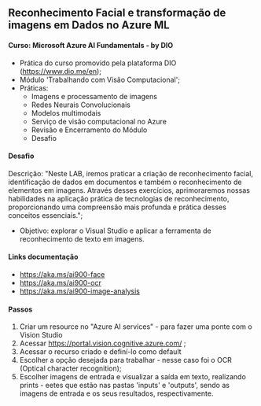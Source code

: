 ## Reconhecimento Facial e transformação de imagens em Dados no Azure ML 

#### Curso: Microsoft Azure AI Fundamentals - by DIO
- Prática do curso promovido pela plataforma DIO (https://www.dio.me/en);
- Módulo 'Trabalhando com Visão Computacional';
- Práticas:
    * Imagens e processamento de imagens
    * Redes Neurais Convolucionais
    * Modelos multimodais
    * Serviço de visão computacional no Azure
    * Revisão e Encerramento do Módulo
    * Desafio

#### Desafio
Descrição: "Neste LAB, iremos praticar a criação de reconhecimento facial, identificação de dados em documentos e também o reconhecimento de elementos em imagens. Através desses exercícios, aprimoraremos nossas habilidades na aplicação prática de tecnologias de reconhecimento, proporcionando uma compreensão mais profunda e prática desses conceitos essenciais.";
- Objetivo: explorar o Visual Studio e aplicar a ferramenta de reconhecimento de texto em imagens.

#### Links documentação
- https://aka.ms/ai900-face
- https://aka.ms/ai900-ocr
- https://aka.ms/ai900-image-analysis

#### Passos
1. Criar um resource no "Azure AI services" - para fazer uma ponte com o Vision Studio
2. Acessar https://portal.vision.cognitive.azure.com/ ;
3. Acessar o recurso criado e definí-lo como default
4. Escolher a opção desejada para trabalhar - nesse caso foi o OCR (Optical character recognition);
5. Escolher imagens de entrada e visualizar a saída em texto, realizando prints - eetes que estão nas pastas 'inputs' e 'outputs', sendo as imagens de entrada e os seus resultados, respectivamente.
